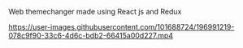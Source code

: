 Web themechanger made using React js and Redux


https://user-images.githubusercontent.com/101688724/196991219-078c9f90-33c6-4d6c-bdb2-66415a00d227.mp4

